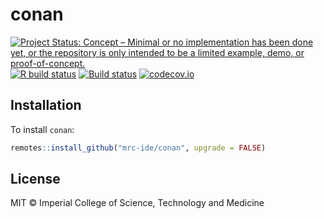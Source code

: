 # conan

<!-- badges: start -->
[![Project Status: Concept – Minimal or no implementation has been done yet, or the repository is only intended to be a limited example, demo, or proof-of-concept.](https://www.repostatus.org/badges/latest/concept.svg)](https://www.repostatus.org/#concept)
[![R build status](https://github.com/mrc-ide/conan/workflows/R-CMD-check/badge.svg)](https://github.com/mrc-ide/conan/actions)
[![Build status]()](https://buildkite.com/mrc-ide/mrcide/conan?branch=main)
[![codecov.io](https://codecov.io/github/mrc-ide/conan/coverage.svg?branch=main)](https://codecov.io/github/mrc-ide/conan?branch=main)
<!-- badges: end -->

## Installation

To install `conan`:

```r
remotes::install_github("mrc-ide/conan", upgrade = FALSE)
```

## License

MIT © Imperial College of Science, Technology and Medicine
